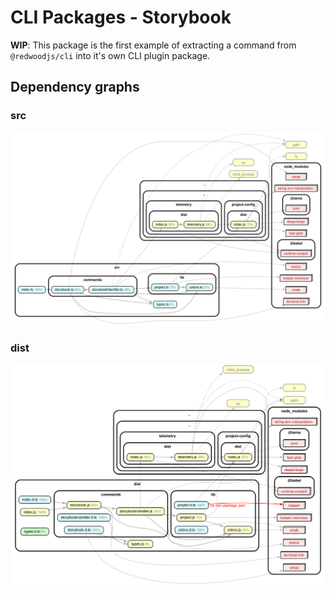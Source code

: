 # CLI Packages - Storybook

**WIP**: This package is the first example of extracting a command from `@redwoodjs/cli` into it's own CLI plugin package.

<!-- Until we get rid of `@redwoodjs/telemetry` or solve its or one of its dependencies circular dependency issue, we can't use packagephobia to calcuate the size. It times out. -->

<!-- ## Package size

| Version                                                                           | Publish | Install |
| :-------------------------------------------------------------------------------- | :------ | :------ |
| [v6.0.0-...](https://packagephobia.com/result?p=%40redwoodjs%2Fcli-storybook) |         |         | -->

## Dependency graphs

### src

![src](./dependencyGraphSrc.svg)

### dist

![dist](./dependencyGraphDist.svg)
